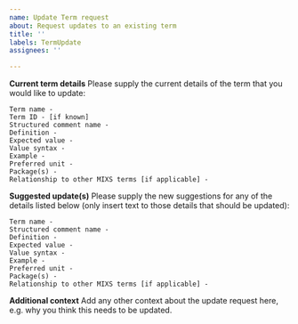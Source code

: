 ```yaml
---
name: Update Term request
about: Request updates to an existing term
title: ''
labels: TermUpdate
assignees: ''

---
```


**Current term details**
Please supply the current details of the term that you would like to update:
```
Term name - 
Term ID - [if known]
Structured comment name - 
Definition - 
Expected value - 
Value syntax -
Example -
Preferred unit - 
Package(s) - 
Relationship to other MIXS terms [if applicable] -
```

**Suggested update(s)**
Please supply the new suggestions for any of the details listed below (only insert text to those details that should be updated):
```
Term name - 
Structured comment name - 
Definition - 
Expected value - 
Value syntax -
Example -
Preferred unit - 
Package(s) - 
Relationship to other MIXS terms [if applicable] -
```

**Additional context**
Add any other context about the update request here, e.g. why you think this needs to be updated.